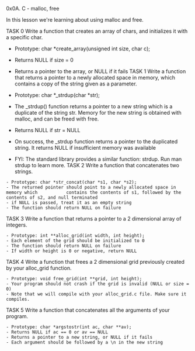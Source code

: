 0x0A. C - malloc, free

In this lesson we're learning about using malloc and free.

TASK 0 Write a function that creates an array of chars, and initializes it with a specific char.

   * Prototype: char *create_array(unsigned int size, char c);
   * Returns NULL if size = 0
   * Returns a pointer to the array, or NULL if it fails
TASK 1 Write a function that returns a pointer to a newly allocated space in memory, which contains a copy of the string given as a parameter.

   * Prototype: char *_strdup(char *str);
   * The _strdup() function returns a pointer to a new string which is a duplicate of      the string str. Memory for the new string is obtained with malloc, and can be          freed with free.
   * Returns NULL if str = NULL
   * On success, the _strdup function returns a pointer to the duplicated string. It        returns NULL if insufficient memory was available
   * FYI: The standard library provides a similar function: strdup. Run man strdup to      learn more.
TASK 2 Write a function that concatenates two strings.

    - Prototype: char *str_concat(char *s1, char *s2);
    - The returned pointer should point to a newly allocated space in memory which           contains the contents of s1, followed by the contents of s2, and null terminated
    - if NULL is passed, treat it as an empty string
    - The function should return NULL on failure
TASK 3 Write a function that returns a pointer to a 2 dimensional array of integers.

    - Prototype: int **alloc_grid(int width, int height);
    - Each element of the grid should be initialized to 0
    - The function should return NULL on failure
    - If width or height is 0 or negative, return NULL
TASK 4 Write a function that frees a 2 dimensional grid previously created by your alloc_grid function.

    - Prototype: void free_grid(int **grid, int height);
    - Your program should not crash if the grid is invalid (NULL or size = 0)
    - Note that we will compile with your alloc_grid.c file. Make sure it compiles.
TASK 5 Write a function that concatenates all the arguments of your program.

    - Prototype: char *argstostr(int ac, char **av);
    - Returns NULL if ac == 0 or av == NULL
    - Returns a pointer to a new string, or NULL if it fails
    - Each argument should be followed by a \n in the new string
